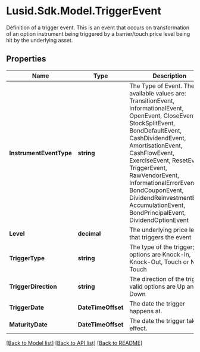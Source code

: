 # Lusid.Sdk.Model.TriggerEvent
Definition of a trigger event.  This is an event that occurs on transformation of an option instrument being  triggered by a barrier/touch price level being hit by the underlying asset.

## Properties

Name | Type | Description | Notes
------------ | ------------- | ------------- | -------------
**InstrumentEventType** | **string** | The Type of Event. The available values are: TransitionEvent, InformationalEvent, OpenEvent, CloseEvent, StockSplitEvent, BondDefaultEvent, CashDividendEvent, AmortisationEvent, CashFlowEvent, ExerciseEvent, ResetEvent, TriggerEvent, RawVendorEvent, InformationalErrorEvent, BondCouponEvent, DividendReinvestmentEvent, AccumulationEvent, BondPrincipalEvent, DividendOptionEvent | 
**Level** | **decimal** | The underlying price level that triggers the event | 
**TriggerType** | **string** | The type of the trigger; valid options are Knock-In, Knock-Out, Touch or No-Touch | 
**TriggerDirection** | **string** | The direction of the trigger; valid options are Up and Down | 
**TriggerDate** | **DateTimeOffset** | The date the trigger happens at. | 
**MaturityDate** | **DateTimeOffset** | The date the trigger takes effect. | 

[[Back to Model list]](../README.md#documentation-for-models) [[Back to API list]](../README.md#documentation-for-api-endpoints) [[Back to README]](../README.md)

